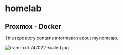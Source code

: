 # homelab

## Proxmox - Docker

This repository contains information about my homelab. 

![i-am-root](https://github.com/Almanzo80/homelab/assets/93795998/7d097a1a-e450-4f30-ab1e-f313106d81a6)
747022-scaled.jpg

